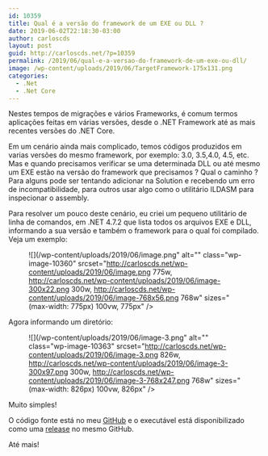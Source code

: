 ```yaml
---
id: 10359
title: Qual é a versão do framework de um EXE ou DLL ?
date: 2019-06-02T22:18:30-03:00
author: carloscds
layout: post
guid: http://carloscds.net/?p=10359
permalink: /2019/06/qual-e-a-versao-do-framework-de-um-exe-ou-dll/
image: /wp-content/uploads/2019/06/TargetFramework-175x131.png
categories:
  - .Net
  - .Net Core
---
```

Nestes tempos de migrações e vários Frameworks, é comum termos aplicações feitas em várias versões, desde o .NET Framework até as mais recentes versões do .NET Core.

Em um cenário ainda mais complicado, temos códigos produzidos em varias versões do mesmo framework, por exemplo: 3.0, 3.5,4.0, 4.5, etc. Mas e quando precisamos verificar se uma determinada DLL ou até mesmo um EXE estão na versão do framework que precisamos ? Qual o caminho ? Para alguns pode ser tentando adicionar na Solution e recebendo um erro de incompatibilidade, para outros usar algo como o utilitário ILDASM para inspecionar o assembly.

Para resolver um pouco deste cenário, eu criei um pequeno utilitário de linha de comandos, em .NET 4.7.2 que lista todos os arquivos EXE e DLL, informando a sua versão e também o framework para o qual foi compilado. Veja um exemplo:<figure class="wp-block-image">

![](/wp-content/uploads/2019/06/image.png" alt="" class="wp-image-10360" srcset="http://carloscds.net/wp-content/uploads/2019/06/image.png 775w, http://carloscds.net/wp-content/uploads/2019/06/image-300x22.png 300w, http://carloscds.net/wp-content/uploads/2019/06/image-768x56.png 768w" sizes="(max-width: 775px) 100vw, 775px" /> </figure> 

Agora informando um diretório:<figure class="wp-block-image">

![](/wp-content/uploads/2019/06/image-3.png" alt="" class="wp-image-10363" srcset="http://carloscds.net/wp-content/uploads/2019/06/image-3.png 826w, http://carloscds.net/wp-content/uploads/2019/06/image-3-300x97.png 300w, http://carloscds.net/wp-content/uploads/2019/06/image-3-768x247.png 768w" sizes="(max-width: 826px) 100vw, 826px" /> </figure> 

Muito simples!

O código fonte está no meu [GitHub](https://github.com/carloscds/CSharpSamples) e o executável está disponibilizado como uma [release](https://github.com/carloscds/CSharpSamples/releases/tag/1.0) no mesmo GitHub.

Até mais!